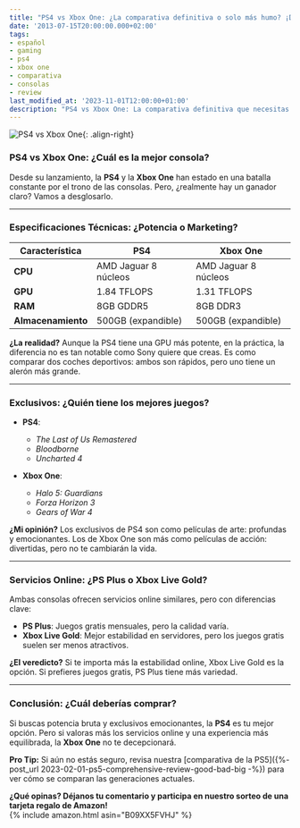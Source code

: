 ```yaml
---
title: "PS4 vs Xbox One: ¿La comparativa definitiva o solo más humo? ¡Descúbrelo aquí!"
date: '2013-07-15T20:00:00.000+02:00'
tags:
- español
- gaming
- ps4
- xbox one
- comparativa
- consolas
- review
last_modified_at: '2023-11-01T12:00:00+01:00'
description: "PS4 vs Xbox One: La comparativa definitiva que necesitas leer antes de decidir. ¿Cuál es la mejor consola para ti? ¡Descúbrelo aquí!"
---
```


![PS4 vs Xbox One](https://example.com/ps4-vs-xbox-one.jpg){: .align-right}

### PS4 vs Xbox One: ¿Cuál es la mejor consola?

Desde su lanzamiento, la **PS4** y la **Xbox One** han estado en una batalla constante por el trono de las consolas. Pero, ¿realmente hay un ganador claro? Vamos a desglosarlo.

---

### Especificaciones Técnicas: ¿Potencia o Marketing?

| Característica         | PS4                         | Xbox One                   |
|------------------------|-----------------------------|----------------------------|
| **CPU**               | AMD Jaguar 8 núcleos       | AMD Jaguar 8 núcleos       |
| **GPU**               | 1.84 TFLOPS                | 1.31 TFLOPS                |
| **RAM**               | 8GB GDDR5                  | 8GB DDR3                   |
| **Almacenamiento**    | 500GB (expandible)         | 500GB (expandible)         |

**¿La realidad?** Aunque la PS4 tiene una GPU más potente, en la práctica, la diferencia no es tan notable como Sony quiere que creas. Es como comparar dos coches deportivos: ambos son rápidos, pero uno tiene un alerón más grande.

---

### Exclusivos: ¿Quién tiene los mejores juegos?

- **PS4**:  
  - *The Last of Us Remastered*  
  - *Bloodborne*  
  - *Uncharted 4*  

- **Xbox One**:  
  - *Halo 5: Guardians*  
  - *Forza Horizon 3*  
  - *Gears of War 4*  

**¿Mi opinión?** Los exclusivos de PS4 son como películas de arte: profundas y emocionantes. Los de Xbox One son más como películas de acción: divertidas, pero no te cambiarán la vida.

---

### Servicios Online: ¿PS Plus o Xbox Live Gold?

Ambas consolas ofrecen servicios online similares, pero con diferencias clave:

- **PS Plus**: Juegos gratis mensuales, pero la calidad varía.  
- **Xbox Live Gold**: Mejor estabilidad en servidores, pero los juegos gratis suelen ser menos atractivos.

**¿El veredicto?** Si te importa más la estabilidad online, Xbox Live Gold es la opción. Si prefieres juegos gratis, PS Plus tiene más variedad.

---

### Conclusión: ¿Cuál deberías comprar?

Si buscas potencia bruta y exclusivos emocionantes, la **PS4** es tu mejor opción. Pero si valoras más los servicios online y una experiencia más equilibrada, la **Xbox One** no te decepcionará.

**Pro Tip:** Si aún no estás seguro, revisa nuestra [comparativa de la PS5]({%- post_url 2023-02-01-ps5-comprehensive-review-good-bad-big -%}) para ver cómo se comparan las generaciones actuales.

**¿Qué opinas? Déjanos tu comentario y participa en nuestro sorteo de una tarjeta regalo de Amazon!**  
{% include amazon.html asin="B09XX5FVHJ" %}
